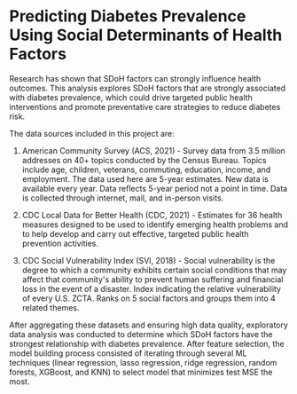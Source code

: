 # Predicting Diabetes Prevalence Using Social Determinants of Health Factors

Research has shown that SDoH factors can strongly influence health outcomes. This analysis explores SDoH factors that are strongly associated with diabetes prevalence, which could drive targeted public health interventions and promote preventative care strategies to reduce diabetes risk.

The data sources included in this project are:
  1. American Community Survey (ACS, 2021) - Survey data from 3.5 million addresses on 40+ topics conducted by the Census Bureau. Topics include age, children, veterans, commuting, education, income, and employment. The data used here are 5-year estimates. New data is available every year. Data reflects 5-year period not a point in time. Data is collected through internet, mail, and in-person visits.
  
  2. CDC Local Data for Better Health (CDC, 2021) - Estimates for 36 health measures designed to be used to identify emerging health problems and to help develop and carry out effective, targeted public health prevention activities.
  
  3. CDC Social Vulnerability Index (SVI, 2018) - Social vulnerability is the degree to which a community exhibits certain social conditions that may affect that community's ability to prevent human suffering and financial loss in the event of a disaster. Index indicating the relative vulnerability of every U.S. ZCTA. Ranks on 5 social factors and groups them into 4 related themes.

After aggregating these datasets and ensuring high data quality, exploratory data analysis was conducted to determine which SDoH factors have the strongest relationship with diabetes prevalence. After feature selection, the model building process consisted of iterating through several ML techniques (linear regression, lasso regression, ridge regression, random forests, XGBoost, and KNN) to select model that minimizes test MSE the most.

